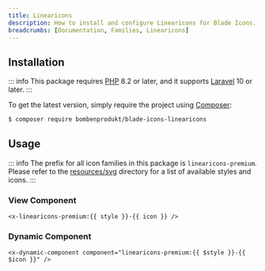 ```yaml
---
title: Linearicons
description: How to install and configure Linearicons for Blade Icons.
breadcrumbs: [Documentation, Families, Linearicons]
---
```


## Installation

::: info
This package requires [PHP](https://www.php.net/) 8.2 or later, and it supports [Laravel](https://laravel.com/) 10 or later.
:::

To get the latest version, simply require the project using [Composer](https://getcomposer.org/):

```bash
$ composer require bombenprodukt/blade-icons-linearicons
```

## Usage

::: info
The prefix for all icon families in this package is `linearicons-premium`. Please refer to the [resources/svg](https://github.com/BombenProdukt/blade-icons-linearicons/tree/main/resources/svg) directory for a list of available styles and icons.
:::

### View Component

```blade
<x-linearicons-premium:{{ style }}-{{ icon }} />
```

### Dynamic Component

```blade
<x-dynamic-component component="linearicons-premium:{{ $style }}-{{ $icon }}" />
```
